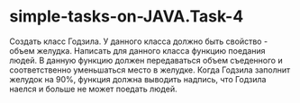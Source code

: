 # simple-tasks-on-JAVA.Task-4
Создать класс Годзила. У данного класса должно быть свойство - объем желудка. Написать для данного класса функцию поедания людей. В данную функцию должен передаваться объем съеденного и соответственно уменьшаться место в желудке. Когда Годзила заполнит желудок на 90%, функция должна выводить надпись, что Годзила наелся и больше не может поедать людей.
